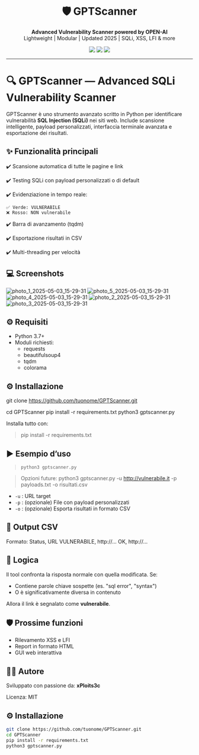 <h1 align="center">🛡️ GPTScanner</h1>
<p align="center">
  <strong>Advanced Vulnerability Scanner powered by OPEN-AI</strong><br>
  Lightweight | Modular | Updated 2025 | SQLi, XSS, LFI & more
</p>

<p align="center">
  <img src="https://img.shields.io/badge/status-active-success?style=flat-square" />
  <img src="https://img.shields.io/github/license/xPloits3c/GPTScanner?style=flat-square" />
  <img src="https://img.shields.io/github/stars/xPloits3c/GPTScanner?style=social" />
</p>

---
 

🔍 GPTScanner — Advanced SQLi Vulnerability Scanner
===================================================

GPTScanner è uno strumento avanzato scritto in Python per identificare vulnerabilità **SQL Injection (SQLi)** nei siti web.
Include scansione intelligente, payload personalizzati, interfaccia terminale avanzata e esportazione dei risultati.

**✨ Funzionalità principali**
--------------------------
✔️ Scansione automatica di tutte le pagine e link

✔️ Testing SQLi con payload personalizzati o di default

✔️ Evidenziazione in tempo reale:

    ✅ Verde: VULNERABILE
    ❌ Rosso: NON vulnerabile

✔️ Barra di avanzamento (tqdm)

✔️ Esportazione risultati in CSV

✔️ Multi-threading per velocità

**💻 Screenshots**
--------------------------
![photo_1_2025-05-03_15-29-31](https://github.com/user-attachments/assets/a8dd9565-c6e9-4420-87c3-fde6af8b4be8)
![photo_5_2025-05-03_15-29-31](https://github.com/user-attachments/assets/1b5b5b7e-fe19-4d24-8fd0-d0c914cdb28e)
![photo_4_2025-05-03_15-29-31](https://github.com/user-attachments/assets/6d7c394a-50b9-43f6-91cb-20e38411edd5)
![photo_2_2025-05-03_15-29-31](https://github.com/user-attachments/assets/a2994e83-ca21-4925-bb1e-6bfaa868266e)
![photo_3_2025-05-03_15-29-31](https://github.com/user-attachments/assets/1957b754-32ae-4384-bb64-68d1d038a328)

**⚙️ Requisiti**
-------------
- Python 3.7+
- Moduli richiesti:
  - requests
  - beautifulsoup4
  - tqdm
  - colorama

## ⚙️ Installazione
git clone https://github.com/tuonome/GPTScanner.git

cd GPTScanner
pip install -r requirements.txt
python3 gptscanner.py

Installa tutto con:
> pip install -r requirements.txt

**▶️ Esempio d’uso**
----------------
>     python3 gptscanner.py

> Opzioni future: python3 gptscanner.py -u http://vulnerabile.it -p payloads.txt -o risultati.csv
- `-u` : URL target
- `-p` : (opzionale) File con payload personalizzati
- `-o` : (opzionale) Esporta risultati in formato CSV

**📝 Output CSV**
--------------
Formato:
Status, URL
VULNERABILE, http://...
OK, http://...

**🧠 Logica**
----------
Il tool confronta la risposta normale con quella modificata. Se:
- Contiene parole chiave sospette (es. "sql error", "syntax")
- O è significativamente diversa in contenuto

Allora il link è segnalato come **vulnerabile**.

**🛡️ Prossime funzioni**
---------------------
- Rilevamento XSS e LFI
- Report in formato HTML
- GUI web interattiva

**👨‍💻 Autore**
-----------
Sviluppato con passione da: **xPloits3c**

Licenza: MIT

## ⚙️ Installazione

```bash
git clone https://github.com/tuonome/GPTScanner.git
cd GPTScanner
pip install -r requirements.txt
python3 gptscanner.py
